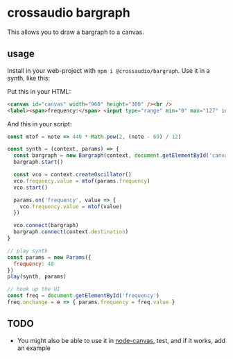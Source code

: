 # crossaudio bargraph

This allows you to draw a bargraph to a canvas.

## usage

Install in your web-project with `npm i @crossaudio/bargraph`. Use it in a synth, like this:

Put this in your HTML:

```html
<canvas id="canvas" width="960" height="300" /><br />
<label><span>frequency:</span> <input type="range" min="0" max="127" id="frequency"></label>
```

And this in your script:

```js
const mtof = note => 440 * Math.pow(2, (note - 69) / 12)

const synth = (context, params) => {
  const bargraph = new Bargraph(context, document.getElementById('canvas'))
  bargraph.start()

  const vco = context.createOscillator()
  vco.frequency.value = mtof(params.frequency)
  vco.start()

  params.on('frequency', value => {
    vco.frequency.value = mtof(value)
  })

  vco.connect(bargraph)
  bargraph.connect(context.destination)
}

// play synth
const params = new Params({
  frequency: 48
})
play(synth, params)

// hook up the UI
const freq = document.getElementById('frequency')
freq.onchange = e => { params.frequency = freq.value }
```

## TODO

- You might also be able to use it in [node-canvas](https://github.com/Automattic/node-canvas), test, and if it works, add an example